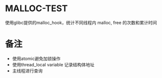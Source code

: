 # MALLOC-TEST

使用glibc提供的malloc_hook，统计不同线程内 malloc, free 的次数和累计时间

# 备注
- 使用atomic<int>避免加锁操作
- 使用thread_local variable 记录结构体地址
- 主线程进行查询